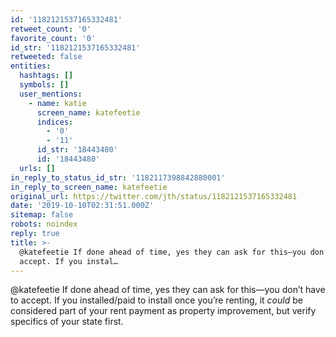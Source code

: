 ```yaml
---
id: '1182121537165332481'
retweet_count: '0'
favorite_count: '0'
id_str: '1182121537165332481'
retweeted: false
entities:
  hashtags: []
  symbols: []
  user_mentions:
    - name: katie
      screen_name: katefeetie
      indices:
        - '0'
        - '11'
      id_str: '18443480'
      id: '18443480'
  urls: []
in_reply_to_status_id_str: '1182117398842880001'
in_reply_to_screen_name: katefeetie
original_url: https://twitter.com/jth/status/1182121537165332481
date: '2019-10-10T02:31:51.000Z'
sitemap: false
robots: noindex
reply: true
title: >-
  @katefeetie If done ahead of time, yes they can ask for this—you don’t have to
  accept. If you instal…
---
```


@katefeetie If done ahead of time, yes they can ask for this—you don’t have to accept. If you installed/paid to install once you’re renting, it *could* be considered part of your rent payment as property improvement, but verify specifics of your state first.